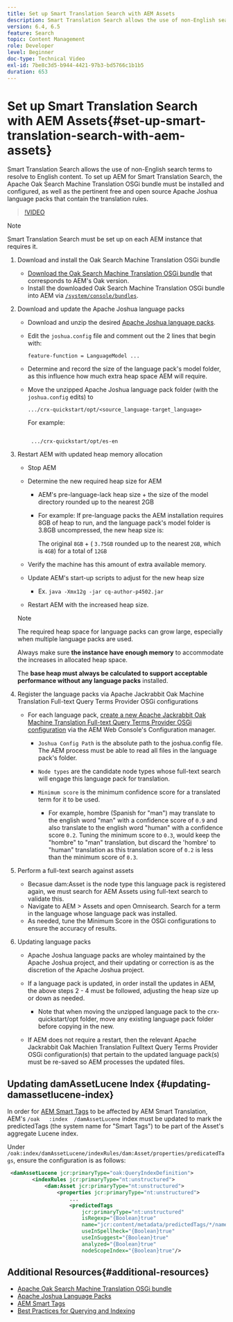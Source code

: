 ```yaml
---
title: Set up Smart Translation Search with AEM Assets
description: Smart Translation Search allows the use of non-English search terms to resolve to English content. To set up AEM for Smart Translation Search, the Apache Oak Search Machine Translation OSGi bundle must be installed and configured, as well as the pertinent free and open source Apache Joshua language packs that contain the translation rules.
version: 6.4, 6.5
feature: Search
topic: Content Management
role: Developer
level: Beginner
doc-type: Technical Video
exl-id: 7be8c3d5-b944-4421-97b3-bd5766c1b1b5
duration: 653
---
```

# Set up Smart Translation Search with AEM Assets{#set-up-smart-translation-search-with-aem-assets}

Smart Translation Search allows the use of non-English search terms to resolve to English content. To set up AEM for Smart Translation Search, the Apache Oak Search Machine Translation OSGi bundle must be installed and configured, as well as the pertinent free and open source Apache Joshua language packs that contain the translation rules.

>[!VIDEO](https://video.tv.adobe.com/v/21291?quality=12&learn=on)

>[!NOTE]
>
>Smart Translation Search must be set up on each AEM instance that requires it.

1. Download and install the Oak Search Machine Translation OSGi bundle
    * [Download the Oak Search Machine Translation OSGi bundle](https://search.maven.org/#search%7Cgav%7C1%7Cg%3A%22org.apache.jackrabbit%22%20AND%20a%3A%22oak-search-mt%22) that corresponds to AEM's Oak version.
    * Install the downloaded Oak Search Machine Translation OSGi bundle into AEM via [ `/system/console/bundles`](http://localhost:4502/system/console/bundles).

2. Download and update the Apache Joshua language packs
    * Download and unzip the desired [Apache Joshua language packs](https://cwiki.apache.org/confluence/display/JOSHUA/Language+Packs).
    * Edit the `joshua.config` file and comment out the 2 lines that begin with:

      ```    
      feature-function = LanguageModel ...
      
      ```

    * Determine and record the size of the language pack's model folder, as this influence how much extra heap space AEM will require.  
    * Move the unzipped Apache Joshua language pack folder (with the `joshua.config` edits) to

      ```    
      .../crx-quickstart/opt/<source_language-target_language>

      ```    
    
      For example:    
    
      ```    
             
       .../crx-quickstart/opt/es-en
      ```

3. Restart AEM with updated heap memory allocation
    * Stop AEM
    * Determine the new required heap size for AEM

        * AEM's pre-language-lack heap size + the size of the model directory rounded up to the nearest 2GB
        * For example: If pre-language packs the AEM installation requires 8GB of heap to run, and the language pack's model folder is 3.8GB uncompressed, the new heap size is:  
  
          The original `8GB` + ( `3.75GB` rounded up to the nearest `2GB`, which is `4GB`) for a total of `12GB`

    * Verify the machine has this amount of extra available memory.
    * Update AEM's start-up scripts to adjust for the new heap size

        * Ex. `java -Xmx12g -jar cq-author-p4502.jar`

    * Restart AEM with the increased heap size.

   >[!NOTE]
   >
   >The required heap space for language packs can grow large, especially when multiple language packs are used.
   >
   >
   >Always make sure **the instance have enough memory** to accommodate the increases in allocated heap space.
   >
   >
   >The **base heap must always be calculated to support acceptable performance without any language packs** installed.

4. Register the language packs via Apache Jackrabbit Oak Machine Translation Full-text Query Terms Provider OSGi configurations

    * For each language pack, [create a new Apache Jackrabbit Oak Machine Translation Full-text Query Terms Provider OSGi configuration](http://localhost:4502/system/console/configMgr/org.apache.jackrabbit.oak.plugins.index.mt.MTFulltextQueryTermsProviderFactory) via the AEM Web Console's Configuration manager.

        * `Joshua Config Path` is the absolute path to the joshua.config file. The AEM process must be able to read all files in the language pack's folder.
        * `Node types` are the candidate node types whose full-text search will engage this language pack for translation.
        * `Minimum score` is the minimum confidence score for a translated term for it to be used.

            * For example, hombre (Spanish for "man") may translate to the english word "man" with a confidence score of `0.9` and also translate to the english word "human" with a confidence score `0.2`. Tuning the minimum score to `0.3`, would keep the "hombre" to "man" translation, but discard the 'hombre' to "human" translation as this translation score of `0.2` is less than the minimum score of `0.3`.

5. Perform a full-text search against assets
    * Becasue dam:Asset is the node type this language pack is registered again, we must search for AEM Assets using full-text search to validate this.
    * Navigate to AEM &gt; Assets and open Omnisearch. Search for a term in the language whose language pack was installed.
    * As needed, tune the Minimum Score in the OSGi configurations to ensure the accuracy of results.

6. Updating language packs
    * Apache Joshua language packs are wholey maintained by the Apache Joshua project, and their updating or correction is as the discretion of the Apache Joshua project.
    * If a language pack is updated, in order install the updates in AEM, the above steps 2 - 4 must be followed, adjusting the heap size up or down as needed.

        * Note that when moving the unzipped language pack to the crx-quickstart/opt folder, move any existing language pack folder before copying in the new.

    * If AEM does not require a restart, then the relevant Apache Jackrabbit Oak Machien Translation Fulltext Query Terms Provider OSGi configuration(s) that pertain to the updated language pack(s) must be re-saved so AEM processes the updated files.

## Updating damAssetLucene Index {#updating-damassetlucene-index}

In order for [AEM Smart Tags](https://helpx.adobe.com/experience-manager/6-3/assets/using/touch-ui-smart-tags.html) to be affected by AEM Smart Translation, AEM's `/oak   :index  /damAssetLucene` index must be updated to mark the predictedTags (the system name for "Smart Tags") to be part of the Asset's aggregate Lucene index.

Under `/oak:index/damAssetLucene/indexRules/dam:Asset/properties/predicatedTags`, ensure the configuration is as follows:

```xml
 <damAssetLucene jcr:primaryType="oak:QueryIndexDefinition">
        <indexRules jcr:primaryType="nt:unstructured">
            <dam:Asset jcr:primaryType="nt:unstructured">
                <properties jcr:primaryType="nt:unstructured">
                    ...
                    <predictedTags
                        jcr:primaryType="nt:unstructured"
                        isRegexp="{Boolean}true"
                        name="jcr:content/metadata/predictedTags/*/name"
                        useInSpellheck="{Boolean}true"
                        useInSuggest="{Boolean}true"
                        analyzed="{Boolean}true"
                        nodeScopeIndex="{Boolean}true"/>
```

## Additional Resources{#additional-resources}

* [Apache Oak Search Machine Translation OSGi bundle](https://search.maven.org/#search%7Cgav%7C1%7Cg%3A%22org.apache.jackrabbit%22%20AND%20a%3A%22oak-search-mt%22)
* [Apache Joshua Language Packs](https://cwiki.apache.org/confluence/display/JOSHUA/Language+Packs)
* [AEM Smart Tags](https://helpx.adobe.com/experience-manager/6-3/assets/using/touch-ui-smart-tags.html)
* [Best Practices for Querying and Indexing](https://helpx.adobe.com/experience-manager/6-5/sites/deploying/using/best-practices-for-queries-and-indexing.html)
